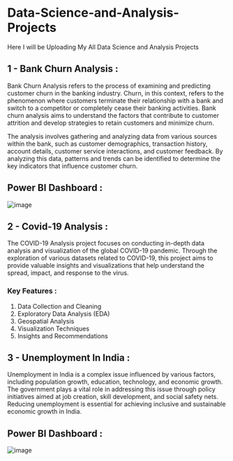 # Data-Science-and-Analysis-Projects

Here I will be Uploading My All Data Science and Analysis Projects


## 1 - Bank Churn Analysis :
Bank Churn Analysis refers to the process of examining and predicting customer churn in the banking industry. Churn, in this context, refers to the phenomenon where customers terminate their relationship with a bank and switch to a competitor or completely cease their banking activities. Bank churn analysis aims to understand the factors that contribute to customer attrition and develop strategies to retain customers and minimize churn.

The analysis involves gathering and analyzing data from various sources within the bank, such as customer demographics, transaction history, account details, customer service interactions, and customer feedback. By analyzing this data, patterns and trends can be identified to determine the key indicators that influence customer churn.

## Power BI Dashboard : 
![image](https://github.com/Akshar106/Data-Science-and-Analysis-Projects/assets/109402115/a9764b86-ba6f-4118-82eb-823ae71c5161)

## 2 - Covid-19 Analysis : 
The COVID-19 Analysis project focuses on conducting in-depth data analysis and visualization of the global COVID-19 pandemic. Through the exploration of various datasets related to COVID-19, this project aims to provide valuable insights and visualizations that help understand the spread, impact, and response to the virus.

### Key Features : 
1. Data Collection and Cleaning
2. Exploratory Data Analysis (EDA)
3. Geospatial Analysis
4. Visualization Techniques
5. Insights and Recommendations

## 3 - Unemployment In India : 
Unemployment in India is a complex issue influenced by various factors, including population growth, education, technology, and economic growth. The government plays a vital role in addressing this issue through policy initiatives aimed at job creation, skill development, and social safety nets. Reducing unemployment is essential for achieving inclusive and sustainable economic growth in India.

## Power BI Dashboard : 
![image](https://github.com/Akshar106/Data-Science-and-Analysis-Projects/assets/109402115/4f784751-5d12-4977-bfdb-65d0495f15d0)


